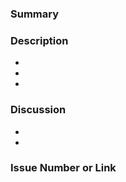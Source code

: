 ### Summary

### Description

<!-- 구체적인 작업 내용, 필요시 이미지 첨부 -->
- 

-
-

### Discussion

<!-- 추후 논의할 점 -->
- 

-

### Issue Number or Link

<!-- 예시: closes #issue-number -->
